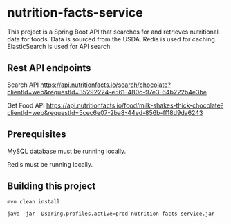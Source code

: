 # nutrition-facts-service
This project is a Spring Boot API that searches for and retrieves nutritional data for foods. Data is sourced from the USDA. Redis is used for caching. ElasticSearch is used for API search.

## Rest API endpoints
Search API
https://api.nutritionfacts.io/search/chocolate?clientId=web&requestId=35292224-e561-480c-97e3-64b222b4e3be

Get Food API
https://api.nutritionfacts.io/food/milk-shakes-thick-chocolate?clientId=web&requestId=5cec6e07-2ba8-44ed-856b-ff18d9da6243

## Prerequisites
MySQL database must be running locally.

Redis must be running locally.


## Building this project
`mvn clean install`

`java -jar -Dspring.profiles.active=prod nutrition-facts-service.jar`

